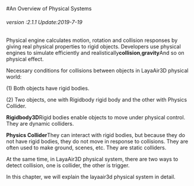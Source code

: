 #An Overview of Physical Systems

###### *version :2.1.1   Update:2019-7-19*

Physical engine calculates motion, rotation and collision responses by giving real physical properties to rigid objects. Developers use physical engines to simulate efficiently and realistically**collision**,**gravity**And so on physical effect.

Necessary conditions for collisions between objects in LayaAir3D physical world:

(1) Both objects have rigid bodies.

(2) Two objects, one with Rigidbody rigid body and the other with Physics Collider.

**Rigidbody3D**Rigid bodies enable objects to move under physical control. They are dynamic colliders.

**Physics Collider**They can interact with rigid bodies, but because they do not have rigid bodies, they do not move in response to collisions. They are often used to make ground, scenes, etc. They are static colliders.

At the same time, in LayaAir3D physical system, there are two ways to detect collision, one is collider, the other is trigger.

In this chapter, we will explain the layaair3d physical system in detail.

